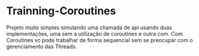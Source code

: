 # Trainning-Coroutines
Projeto muito simples simulando uma chamada de api usando duas implementações,
 uma sem a utilização de coroutines e outra com. Com Coroutines vc pode trabalhar de forma sequencial sem se preocupar com o gerenciamento das Threads. 
